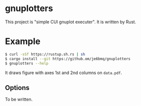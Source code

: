 # gnuplotters
This project is "simple CUI gnuplot executer". It is written by Rust.

# Example


```bash
$ curl -sSf https://rustup.sh.rs | sh
$ cargo install --git https://github.om/je6bmq/gnuplotters
$ gnuplotters --help
```
It draws figure with axes 1st and 2nd columns on  `data.pdf`. 

## Options
To be written.
